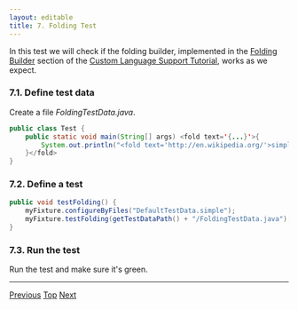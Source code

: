```yaml
---
layout: editable
title: 7. Folding Test
---
```


In this test we will check if the folding builder, implemented in the
[Folding Builder](folding_builder.html)
section of the
[Custom Language Support Tutorial](cls_tutorial.html),
works as we expect.

### 7.1. Define test data

Create a file *FoldingTestData.java*.

```java
public class Test {
    public static void main(String[] args) <fold text='{...}'>{
        System.out.println("<fold text='http://en.wikipedia.org/'>simple:website</fold>");
    }</fold>
}
```

### 7.2. Define a test

```java
public void testFolding() {
    myFixture.configureByFiles("DefaultTestData.simple");
    myFixture.testFolding(getTestDataPath() + "/FoldingTestData.java");
}
```

### 7.3. Run the test

Run the test and make sure it's green.

-----

[Previous](rename_test.html) [Top](writing_tests_for_plugins.html) [Next](find_usages_test.html)
